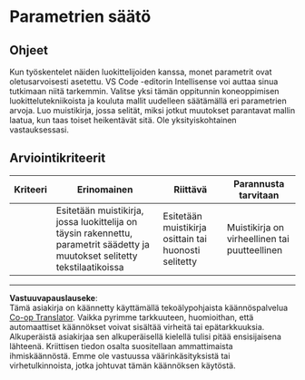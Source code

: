 <!--
CO_OP_TRANSLATOR_METADATA:
{
  "original_hash": "58dfdaf79fb73f7d34b22bdbacf57329",
  "translation_date": "2025-09-05T00:51:28+00:00",
  "source_file": "4-Classification/3-Classifiers-2/assignment.md",
  "language_code": "fi"
}
-->
# Parametrien säätö

## Ohjeet

Kun työskentelet näiden luokittelijoiden kanssa, monet parametrit ovat oletusarvoisesti asetettu. VS Code -editorin Intellisense voi auttaa sinua tutkimaan niitä tarkemmin. Valitse yksi tämän oppitunnin koneoppimisen luokittelutekniikoista ja kouluta mallit uudelleen säätämällä eri parametrien arvoja. Luo muistikirja, jossa selität, miksi jotkut muutokset parantavat mallin laatua, kun taas toiset heikentävät sitä. Ole yksityiskohtainen vastauksessasi.

## Arviointikriteerit

| Kriteeri | Erinomainen                                                                                                           | Riittävä                                              | Parannusta tarvitaan          |
| -------- | --------------------------------------------------------------------------------------------------------------------- | ---------------------------------------------------- | ----------------------------- |
|          | Esitetään muistikirja, jossa luokittelija on täysin rakennettu, parametrit säädetty ja muutokset selitetty tekstilaatikoissa | Esitetään muistikirja osittain tai huonosti selitetty | Muistikirja on virheellinen tai puutteellinen |

---

**Vastuuvapauslauseke**:  
Tämä asiakirja on käännetty käyttämällä tekoälypohjaista käännöspalvelua [Co-op Translator](https://github.com/Azure/co-op-translator). Vaikka pyrimme tarkkuuteen, huomioithan, että automaattiset käännökset voivat sisältää virheitä tai epätarkkuuksia. Alkuperäistä asiakirjaa sen alkuperäisellä kielellä tulisi pitää ensisijaisena lähteenä. Kriittisen tiedon osalta suositellaan ammattimaista ihmiskäännöstä. Emme ole vastuussa väärinkäsityksistä tai virhetulkinnoista, jotka johtuvat tämän käännöksen käytöstä.